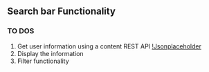 ## Search bar Functionality

### TO DOS

1. Get user information using a content REST API [!Jsonplaceholder](https://jsonplaceholder.typicode.com/)
2. Display the information
3. Filter functionality
